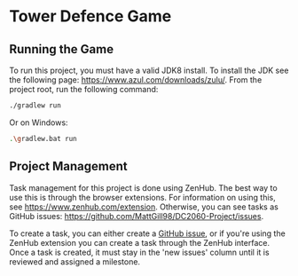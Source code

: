# Tower Defence Game

## Running the Game

To run this project, you must have a valid JDK8 install. To install the JDK see the following page: https://www.azul.com/downloads/zulu/.
From the project root, run the following command:

```bash
./gradlew run
```

Or on Windows:

```bash
.\gradlew.bat run
```

## Project Management

Task management for this project is done using ZenHub. The best way to use this is through the browser extensions. For information on using this, see https://www.zenhub.com/extension. Otherwise, you can see tasks as GitHub issues: https://github.com/MattGill98/DC2060-Project/issues.

To create a task, you can either create a [GitHub issue](https://github.com/MattGill98/DC2060-Project/issues/new), or if you're using the ZenHub extension you can create a task through the ZenHub interface. Once a task is created, it must stay in the 'new issues' column until it is reviewed and assigned a milestone.
